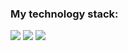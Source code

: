### My technology stack:

<img src="https://img.shields.io/badge/HTML-fdf4e3?style=for-the-badge&logo=HTML5&logoColor=#A52A2A"> <img src="https://img.shields.io/badge/CSS-1E90FF?style=for-the-badge&logo=CSS3&logoColor=FFFFE0"> <img src="https://img.shields.io/badge/Figma-SpringGreen?style=for-the-badge&logo=Figma&logoColor=8c3ead">

